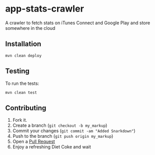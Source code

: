 app-stats-crawler
=================

A crawler to fetch stats on iTunes Connect and Google Play and store somewhere in the cloud

Installation
------------

    mvn clean deploy
    
Testing
-------

To run the tests:

    mvn clean test

Contributing
------------

1. Fork it.
2. Create a branch (`git checkout -b my_markup`)
3. Commit your changes (`git commit -am "Added Snarkdown"`)
4. Push to the branch (`git push origin my_markup`)
5. Open a [Pull Request][1]
6. Enjoy a refreshing Diet Coke and wait

[1]: https://github.com/micheleorsi/app-stats-crawler/pulls